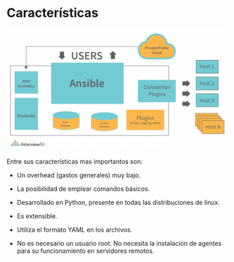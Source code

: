 # Características

![image](/img/26.jpg)

Entre sus características mas importantos son:

- Un overhead (gastos generales) muy bajo.

- La posibilidad de emplear comandos básicos.

- Desarrollado en Python, presente en todas las distribuciones de linux.

- Es extensible.

- Utiliza el formato YAML en los archivos.

- No es necesario un usuario root. No necesita la instalación de agentes para su funcionamiento en servidores remotos.